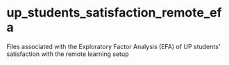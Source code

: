 # up_students_satisfaction_remote_efa
Files associated with the Exploratory Factor Analysis (EFA) of UP students' satisfaction with the remote learning setup
